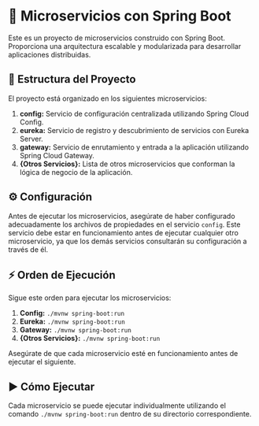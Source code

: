 # 🚀 Microservicios con Spring Boot

Este es un proyecto de microservicios construido con Spring Boot. Proporciona una arquitectura escalable y modularizada para desarrollar aplicaciones distribuidas.

## 📂 Estructura del Proyecto

El proyecto está organizado en los siguientes microservicios:

1. **config:** Servicio de configuración centralizada utilizando Spring Cloud Config.
2. **eureka:** Servicio de registro y descubrimiento de servicios con Eureka Server.
3. **gateway:** Servicio de enrutamiento y entrada a la aplicación utilizando Spring Cloud Gateway.
4. **{Otros Servicios}:** Lista de otros microservicios que conforman la lógica de negocio de la aplicación.

## ⚙️ Configuración

Antes de ejecutar los microservicios, asegúrate de haber configurado adecuadamente los archivos de propiedades en el servicio `config`. Este servicio debe estar en funcionamiento antes de ejecutar cualquier otro microservicio, ya que los demás servicios consultarán su configuración a través de él.

## ⚡ Orden de Ejecución

Sigue este orden para ejecutar los microservicios:

1. **Config:** `./mvnw spring-boot:run`
2. **Eureka:** `./mvnw spring-boot:run`
3. **Gateway:** `./mvnw spring-boot:run`
4. **{Otros Servicios}:** `./mvnw spring-boot:run`

Asegúrate de que cada microservicio esté en funcionamiento antes de ejecutar el siguiente.

## ▶️ Cómo Ejecutar

Cada microservicio se puede ejecutar individualmente utilizando el comando `./mvnw spring-boot:run` dentro de su directorio correspondiente.
